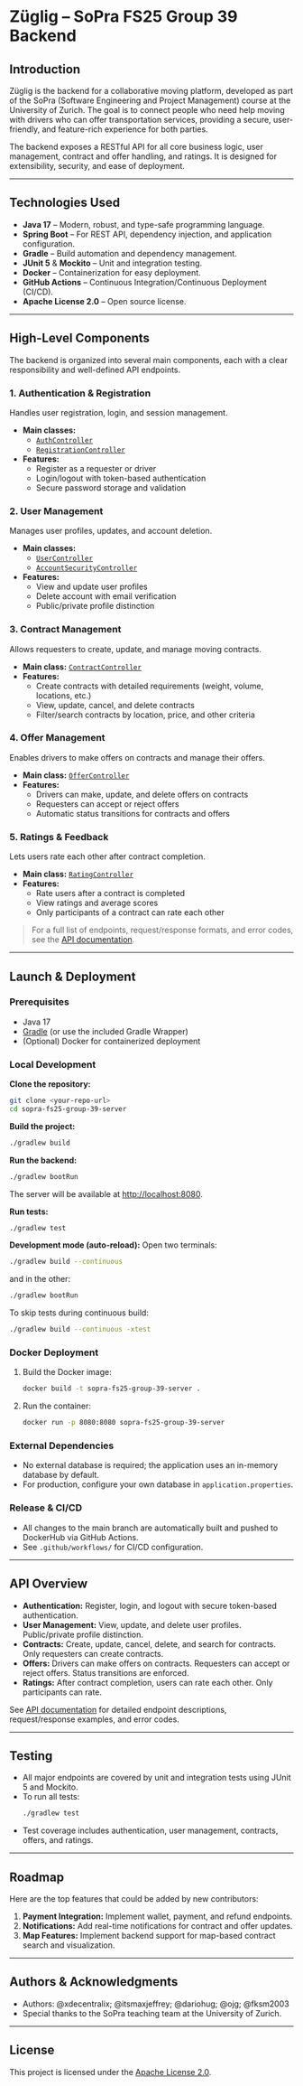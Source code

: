 # Züglig – SoPra FS25 Group 39 Backend

## Introduction

Züglig is the backend for a collaborative moving platform, developed as part of the SoPra (Software Engineering and Project Management) course at the University of Zurich. The goal is to connect people who need help moving with drivers who can offer transportation services, providing a secure, user-friendly, and feature-rich experience for both parties.

The backend exposes a RESTful API for all core business logic, user management, contract and offer handling, and ratings. It is designed for extensibility, security, and ease of deployment.

---

## Technologies Used

- **Java 17** – Modern, robust, and type-safe programming language.
- **Spring Boot** – For REST API, dependency injection, and application configuration.
- **Gradle** – Build automation and dependency management.
- **JUnit 5** & **Mockito** – Unit and integration testing.
- **Docker** – Containerization for easy deployment.
- **GitHub Actions** – Continuous Integration/Continuous Deployment (CI/CD).
- **Apache License 2.0** – Open source license.

---

## High-Level Components

The backend is organized into several main components, each with a clear responsibility and well-defined API endpoints.

### 1. Authentication & Registration

Handles user registration, login, and session management.  
- **Main classes:**  
  - [`AuthController`](src/main/java/ch/uzh/ifi/hase/soprafs24/security/authentication/controller/AuthController.java)  
  - [`RegistrationController`](src/main/java/ch/uzh/ifi/hase/soprafs24/security/registration/controller/RegistrationController.java)  
- **Features:**  
  - Register as a requester or driver
  - Login/logout with token-based authentication
  - Secure password storage and validation

### 2. User Management

Manages user profiles, updates, and account deletion.  
- **Main classes:**  
  - [`UserController`](src/main/java/ch/uzh/ifi/hase/soprafs24/user/controller/UserController.java)  
  - [`AccountSecurityController`](src/main/java/ch/uzh/ifi/hase/soprafs24/security/account/controller/AccountSecurityController.java)  
- **Features:**  
  - View and update user profiles
  - Delete account with email verification
  - Public/private profile distinction

### 3. Contract Management

Allows requesters to create, update, and manage moving contracts.  
- **Main class:** [`ContractController`](src/main/java/ch/uzh/ifi/hase/soprafs24/controller/ContractController.java)  
- **Features:**  
  - Create contracts with detailed requirements (weight, volume, locations, etc.)
  - View, update, cancel, and delete contracts
  - Filter/search contracts by location, price, and other criteria

### 4. Offer Management

Enables drivers to make offers on contracts and manage their offers.  
- **Main class:** [`OfferController`](src/main/java/ch/uzh/ifi/hase/soprafs24/controller/OfferController.java)  
- **Features:**  
  - Drivers can make, update, and delete offers on contracts
  - Requesters can accept or reject offers
  - Automatic status transitions for contracts and offers

### 5. Ratings & Feedback

Lets users rate each other after contract completion.  
- **Main class:** [`RatingController`](src/main/java/ch/uzh/ifi/hase/soprafs24/controller/RatingController.java)  
- **Features:**  
  - Rate users after a contract is completed
  - View ratings and average scores
  - Only participants of a contract can rate each other

> For a full list of endpoints, request/response formats, and error codes, see the [API documentation](doc/api/api_documentation.md).

---

## Launch & Deployment

### Prerequisites

- Java 17
- [Gradle](https://gradle.org/) (or use the included Gradle Wrapper)
- (Optional) Docker for containerized deployment

### Local Development

**Clone the repository:**
```bash
git clone <your-repo-url>
cd sopra-fs25-group-39-server
```

**Build the project:**
```bash
./gradlew build
```

**Run the backend:**
```bash
./gradlew bootRun
```
The server will be available at [http://localhost:8080](http://localhost:8080).

**Run tests:**
```bash
./gradlew test
```

**Development mode (auto-reload):**
Open two terminals:
```bash
./gradlew build --continuous
```
and in the other:
```bash
./gradlew bootRun
```
To skip tests during continuous build:
```bash
./gradlew build --continuous -xtest
```

### Docker Deployment

1. Build the Docker image:
   ```bash
   docker build -t sopra-fs25-group-39-server .
   ```
2. Run the container:
   ```bash
   docker run -p 8080:8080 sopra-fs25-group-39-server
   ```

### External Dependencies

- No external database is required; the application uses an in-memory database by default.
- For production, configure your own database in `application.properties`.

### Release & CI/CD

- All changes to the main branch are automatically built and pushed to DockerHub via GitHub Actions.
- See `.github/workflows/` for CI/CD configuration.

---

## API Overview

- **Authentication:** Register, login, and logout with secure token-based authentication.
- **User Management:** View, update, and delete user profiles. Public/private profile distinction.
- **Contracts:** Create, update, cancel, delete, and search for contracts. Only requesters can create contracts.
- **Offers:** Drivers can make offers on contracts. Requesters can accept or reject offers. Status transitions are enforced.
- **Ratings:** After contract completion, users can rate each other. Only participants can rate.

See [API documentation](doc/api/api_documentation.md) for detailed endpoint descriptions, request/response examples, and error codes.

---

## Testing

- All major endpoints are covered by unit and integration tests using JUnit 5 and Mockito.
- To run all tests:
  ```bash
  ./gradlew test
  ```
- Test coverage includes authentication, user management, contracts, offers, and ratings.

---

## Roadmap

Here are the top features that could be added by new contributors:

1. **Payment Integration:** Implement wallet, payment, and refund endpoints.
2. **Notifications:** Add real-time notifications for contract and offer updates.
3. **Map Features:** Implement backend support for map-based contract search and visualization.

---

## Authors & Acknowledgments

- Authors: @xdecentralix; @itsmaxjeffrey; @dariohug; @ojg; @fksm2003
- Special thanks to the SoPra teaching team at the University of Zurich.

---

## License

This project is licensed under the [Apache License 2.0](LICENSE). 
